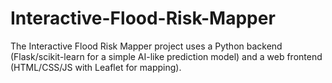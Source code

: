 # Interactive-Flood-Risk-Mapper
The Interactive Flood Risk Mapper project uses a Python backend (Flask/scikit-learn for a simple AI-like prediction model) and a web frontend (HTML/CSS/JS with Leaflet for mapping).
